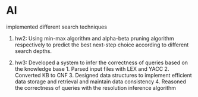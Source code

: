 # AI
implemented different search techniques

1) hw2: Using min-max algorithm and alpha-beta pruning algorithm respectively to predict the best next-step choice according to 
different search depths.

2) hw3: Developed a system to infer the correctness of queries based on the knowledge base
        1. Parsed input files with LEX and YACC
        2. Converted KB to CNF 
        3. Designed data structures to implement efficient data storage and retrieval and maintain data consistency
        4. Reasoned the correctness of queries with the resolution inference algorithm
